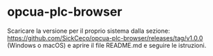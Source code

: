 # opcua-plc-browser

Scaricare la versione per il proprio sistema dalla sezione: https://github.com/SickCeco/opcua-plc-browser/releases/tag/v1.0.0  (Windows o macOS) e aprire il file README.md e seguire le istruzioni.
